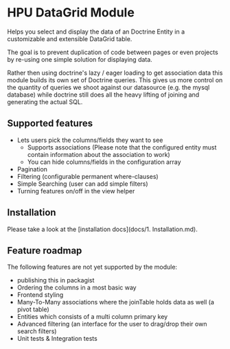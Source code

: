 # HPU DataGrid Module
Helps you select and display the data of an Doctrine Entity in a customizable and extensible DataGrid table.

The goal is to prevent duplication of code between pages or even projects by re-using one simple solution for displaying data.

Rather then using doctrine's lazy / eager loading to get association data this module builds its own set of Doctrine queries.
This gives us more control on the quantity of queries we shoot against our datasource (e.g. the mysql database) while doctrine still does all the heavy lifting of joining and generating the actual SQL.

## Supported features
- Lets users pick the columns/fields they want to see
    - Supports associations (Please note that the configured entity must contain information about the association to work)
    - You can hide columns/fields in the configuration array
- Pagination
- Filtering (configurable permanent where-clauses)
- Simple Searching (user can add simple filters)
- Turning features on/off in the view helper

## Installation
Please take a look at the [installation docs](docs/1. Installation.md).

## Feature roadmap
The following features are not yet supported by the module:

- publishing this in packagist
- Ordering the columns in a most basic way
- Frontend styling
- Many-To-Many associations where the joinTable holds data as well (a pivot table)
- Entities which consists of a multi column primary key
- Advanced filtering (an interface for the user to drag/drop their own search filters)
- Unit tests & Integration tests